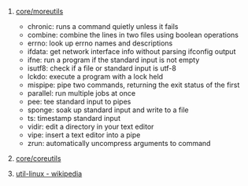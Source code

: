  1. [core/moreutils](https://joeyh.name/code/moreutils/)
    
     - chronic: runs a command quietly unless it fails
     - combine: combine the lines in two files using boolean operations
     - errno: look up errno names and descriptions
     - ifdata: get network interface info without parsing ifconfig output
     - ifne: run a program if the standard input is not empty
     - isutf8: check if a file or standard input is utf-8
     - lckdo: execute a program with a lock held
     - mispipe: pipe two commands, returning the exit status of the first
     - parallel: run multiple jobs at once
     - pee: tee standard input to pipes
     - sponge: soak up standard input and write to a file
     - ts: timestamp standard input
     - vidir: edit a directory in your text editor
     - vipe: insert a text editor into a pipe
     - zrun: automatically uncompress arguments to command
 2. [core/coreutils](https://github.com/coreutils/coreutils)
 3. [util-linux - wikipedia](https://en.wikipedia.org/wiki/Util-linux)
